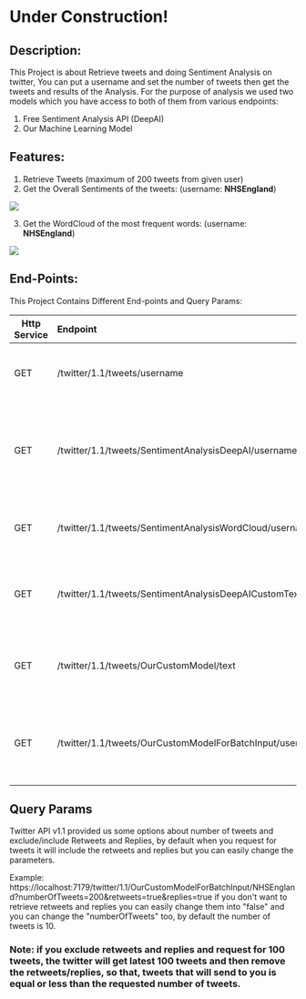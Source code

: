 # Under Construction!

## Description:
This Project is about Retrieve tweets and doing Sentiment Analysis on twitter, You can put a username and set the number of tweets then get the tweets and results of the Analysis.
For the purpose of analysis we used two models which you have access to both of them from various endpoints:

1. Free Sentiment Analysis API (DeepAI)
2. Our Machine Learning Model

## Features:
1. Retrieve Tweets (maximum of 200 tweets from given user)
2. Get the Overall Sentiments of the tweets: (username: **NHSEngland**)

  ![](https://github.com/vahidkianfar/Twitter-Sentiment-Analysis/blob/master/Twitter-Sentiment-API/image/NHSEngland-SentimentAnalysis.png)

3. Get the WordCloud of the most frequent words: (username: **NHSEngland**)

  ![](https://github.com/vahidkianfar/Twitter-Sentiment-Analysis/blob/master/Twitter-Sentiment-API/image/NHSEngland-WordCloud.png)


## End-Points:

This Project Contains Different End-points and Query Params:

| Http Service |                         Endpoint                           |                              Outcome                                |
| ------ | :----------------------------------------------------------| :-------------------------------------------------------------------|
|  GET   | /twitter/1.1/tweets/username                               |  Returns the requested number of tweets                             |
|  GET   | /twitter/1.1/tweets/SentimentAnalysisDeepAI/username       |  Returns the Overall Sentiment Analysis of tweets from DeepAI model |
|  GET   | /twitter/1.1/tweets/SentimentAnalysisWordCloud/username    |  Returns the WordCloud of the tweets                                |
|  GET   | /twitter/1.1/tweets/SentimentAnalysisDeepAICustomText/text |  Check the Sentiment of given Text from DeepAI model                |
|  GET   | /twitter/1.1/tweets/OurCustomModel/text                    |  Check the Sentiment of given text from Our ML Model                | 
|  GET   | /twitter/1.1/tweets/OurCustomModelForBatchInput/username   |  Returns the Overall Sentiment Analysis of tweets from our ML model |


## Query Params

Twitter API v1.1 provided us some options about number of tweets and exclude/include Retweets and Replies, by default when you request for tweets it will include the retweets and replies but you can easily change the parameters.

Example: https://localhost:7179/twitter/1.1/OurCustomModelForBatchInput/NHSEngland?numberOfTweets=200&retweets=true&replies=true
if you don't want to retrieve retweets and replies you can easily change them into "false" and you can change the "numberOfTweets" too, by default the number of tweets is 10.

### Note: if you exclude retweets and replies and request for 100 tweets, the twitter will get latest 100 tweets and then remove the retweets/replies, so that, tweets that will send to you is equal or less than the requested number of tweets.
